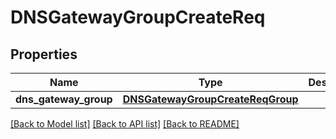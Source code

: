 # DNSGatewayGroupCreateReq

## Properties
Name | Type | Description | Notes
------------ | ------------- | ------------- | -------------
**dns_gateway_group** | [**DNSGatewayGroupCreateReqGroup**](DNSGatewayGroupCreateReqGroup.md) |  | 

[[Back to Model list]](../README.md#documentation-for-models) [[Back to API list]](../README.md#documentation-for-api-endpoints) [[Back to README]](../README.md)


